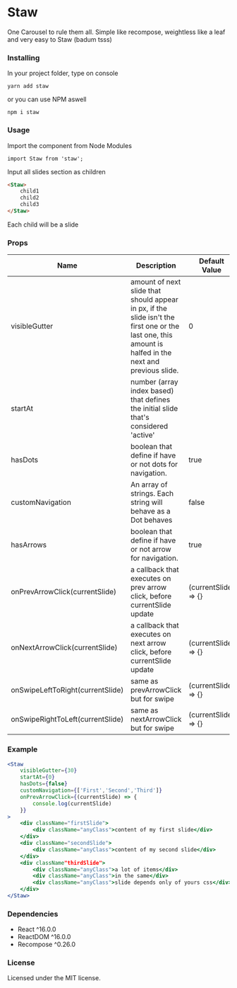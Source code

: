 # Staw

One Carousel to rule them all. Simple like recompose, weightless like a leaf and very easy to Staw (badum tsss)

### Installing

In your project folder, type on console

`yarn add staw`

or you can use NPM aswell

`npm i staw`


### Usage

Import the component from Node Modules

`import Staw from 'staw';`

Input all slides section as children

```html
<Staw>
	child1
	child2
	child3
</Staw>

```

Each child will be a slide

### Props

Name | Description | Default Value
--------- | -------- | ----------------
visibleGutter| amount of next slide that should appear in px, if the slide isn't the first one or the last one, this amount is halfed in the next and previous slide. | 0 
startAt| number (array index based) that defines the initial slide that's considered 'active'
hasDots| boolean that define if have or not dots for navigation. | true
customNavigation | An array of strings. Each string will behave as a Dot behaves | false
hasArrows | boolean that define if have or not arrow for navigation. | true
onPrevArrowClick(currentSlide) | a callback that executes on prev arrow click, before currentSlide update | (currentSlide) => {}
onNextArrowClick(currentSlide) | a callback that executes on next arrow click, before currentSlide update | (currentSlide) => {}
onSwipeLeftToRight(currentSlide) | same as prevArrowClick but for swipe | (currentSlide) => {}
onSwipeRightToLeft(currentSlide) | same as nextArrowClick but for swipe | (currentSlide) => {}

### Example
```jsx
<Staw
    visibleGutter={30}
    startAt={0}
    hasDots={false}
    customNavigation={['First','Second','Third']}
    onPrevArrowClick={(currentSlide) => {
        console.log(currentSlide)
    }}
>
    <div className="firstSlide">
        <div className="anyClass">content of my first slide</div>
    </div>
    <div className="secondSlide">
        <div className="anyClass">content of my second slide</div>
    </div>
    <div className"thirdSlide">
        <div className="anyClass">a lot of items</div>
        <div className="anyClass">in the same</div>
        <div className="anyClass">slide depends only of yours css</div>
    </div>
</Staw>
```


### Dependencies

* React ^16.0.0
* ReactDOM ^16.0.0
* Recompose ^0.26.0

### License

Licensed under the MIT license.

